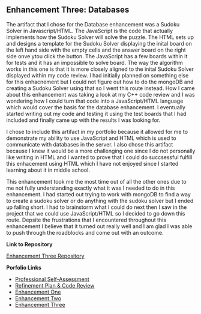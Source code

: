 ## Enhancement Three: Databases

The artifact that I chose for the Database enhancement was a Sudoku Solver in Javascript/HTML. The JavaScript is the code that actually implements how the Sudoku Solver will solve
the puzzle. The HTML sets up and designs a template for the Sudoku Solver displaying the inital board on the left hand side with the empty cells and the answer board on the right
side onve ytou click the button. The JavaScript has a few boards within it for tests and it has an impossible to solve board. The way the algorithm works in this one is that it is 
more closely aligned to the inital Sudoku Solver displayed within my code review. I had initially planned on something else for this enhacnement but I could not figure out how to 
do the mongoDB and creating a Sudoku Solver using that so I went this route instead. How I came about this enhancement 
was taking a look at my C++ code review and I was wondering how I could turn that code into a JavaScript/HTML language which would cover the basis for the database enhancement. I eventually started writing out my code and testing it using the test boards that I had included and finally came up with the results I was looking for.

I chose to include this artifact in my portfolio because it allowed for me to demonstrate my ability to use JavaScript and HTML which is used to communicate with databases in the server.
I also chose this artifact because I knew it would be a more challenging one since I do not personally like writing in HTML and I wanted to prove that I could do succsessful fulfill this 
enhacement using HTML which I have not enjoyed since I started learning about it in middle school. 

This enhancement took me the most time out of all the other ones due to me not fully understanding exactly what it was I needed to do in this enhancement. I had started out trying to work
with mongoDB to find a way to create a sudoku solver or do anything with the sudoku solver but I ended up falling short. I had to brainstorm what I could do next then I saw in the project 
that we could use JavaScript/HTML so I decided to go down this route. Depsite the frustrations that I encountered throughout this enhancement I believe that it turned out really well and
I am glad I was able to push through the roadblocks and come out with an outcome. 

**Link to Repository**

[Enhancement Three Repository](https://github.com/xyph9r/Databases)

**Porfolio Links**<br>
* [Professional Self-Assessment](https://xyph9r.github.io/index.html)<br>
* [Refinement Plan & Code Review](https://xyph9r.github.io/CodeReview.html)<br>
* [Enhancement One](https://xyph9r.github.io/Enhancements/EnhancementOne.html)<br>
* [Enhancement Two](https://xyph9r.github.io/Enhancements/EnhancementTwo.html)<br>
* [Enhancement Three](https://xyph9r.github.io/Enhancements/EnhancementThree.html)
